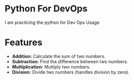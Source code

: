 # Python For DevOps
I am practicing the python for Dev Ops Usage
# Features
* **Addition:** Calculate the sum of two numbers.
* **Subtraction:** Find the difference between two numbers.
* **Multiplication:** Multiply two numbers.
* **Division:** Divide two numbers (handles division by zero).
